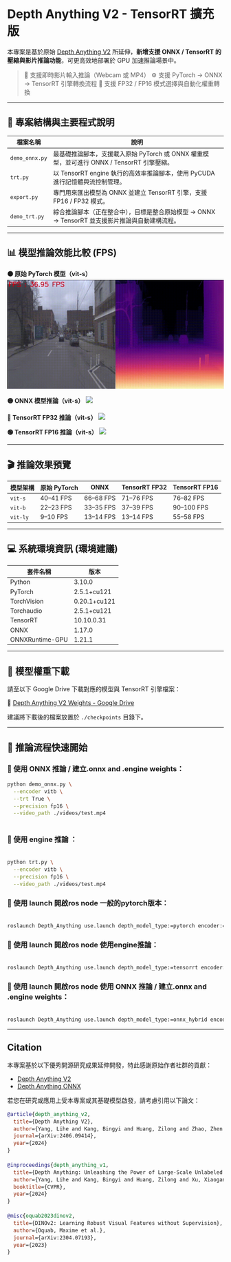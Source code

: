 # Depth Anything V2 - TensorRT 擴充版

本專案是基於原始 [Depth Anything V2](https://github.com/DepthAnything/Depth-Anything-V2) 所延伸，**新增支援 ONNX / TensorRT 的壓縮與影片推論功能**，可更高效地部署於 GPU 加速推論場景中。

> 🎥 支援即時影片輸入推論（Webcam 或 MP4）
> ⚙️ 支援 PyTorch → ONNX → TensorRT 引擎轉換流程
> 🚀 支援 FP32 / FP16 模式選擇與自動化權重轉換

---

## 📁 專案結構與主要程式說明

| 檔案名稱       | 說明 |
|----------------|------|
| `demo_onnx.py` | 最基礎推論腳本，支援載入原始 PyTorch 或 ONNX 權重模型，並可進行 ONNX / TensorRT 引擎壓縮。 |
| `trt.py`       | 以 TensorRT engine 執行的高效率推論腳本，使用 PyCUDA 進行記憶體與流控制管理。 |
| `export.py`    | 專門用來匯出模型為 ONNX 並建立 TensorRT 引擎，支援 FP16 / FP32 模式。 |
| `demo_trt.py`  | 綜合推論腳本（正在整合中），目標是整合原始模型 → ONNX → TensorRT 並支援影片推論與自動建構流程。 |

---
## 📊 模型推論效能比較 (FPS)
**🟠 原始 PyTorch 模型（vit-s）**
![](assets/vits.gif)

**🟡 ONNX 模型推論（vit-s）**
![](assets/vits_onnx.gif)

**🔵 TensorRT FP32 推論（vit-s）**
![](assets/vits_engine_fp32.gif)

**🟢 TensorRT FP16 推論（vit-s）**
![](assets/vits_engine_fp16.gif)

---
## 🎬 推論效果預覽

|模型架構       | 原始 PyTorch | ONNX | TensorRT FP32 | TensorRT FP16 |
|---------------|------|------|------|------|
| `vit-s`       |40–41 FPS|66–68 FPS|71–76 FPS|76–82 FPS |
| `vit-b`       |22–23 FPS|33–35 FPS|37–39 FPS|90–100 FPS|
| `vit-ly`      | 9–10 FPS|13–14 FPS|13–14 FPS|55–58 FPS |

---
## 💻 系統環境資訊 (環境建議)

| 套件名稱       | 版本 |
|---------------|------|
|Python|3.10.0|
|PyTorch|2.5.1+cu121|
|TorchVision|0.20.1+cu121|
|Torchaudio|2.5.1+cu121|
|TensorRT|10.10.0.31|
|ONNX|1.17.0|
|ONNXRuntime-GPU|1.21.1|
---
## 🧠 模型權重下載

請至以下 Google Drive 下載對應的模型與 TensorRT 引擎檔案：

🔗 [Depth Anything V2 Weights - Google Drive](https://drive.google.com/drive/folders/1FIeJFCWv2RBRNA9CVut9nqfSIA7yKgyH?usp=drive_link)

建議將下載後的檔案放置於 `./checkpoints` 目錄下。

---

## 🚀 推論流程快速開始

### 🔹 使用 ONNX 推論 / 建立.onnx and .engine weights：
```bash
python demo_onnx.py \
  --encoder vitb \
  --trt True \
  --precision fp16 \
  --video_path ./videos/test.mp4
  
```

### 🔹 使用 engine 推論 ：
```bash

python trt.py \
  --encoder vitb \
  --precision fp16 \
  --video_path ./videos/test.mp4

```

### 🔹 使用 launch 開啟ros node 一般的pytorch版本：
```bash

roslaunch Depth_Anything use.launch depth_model_type:=pytorch encoder:=vitb precision:=fp16 start_rviz:=true

```
### 🔹 使用 launch 開啟ros node 使用engine推論：
```bash

roslaunch Depth_Anything use.launch depth_model_type:=tensorrt encoder:=vitb precision:=fp16 start_rviz:=true

```
### 🔹 使用 launch 開啟ros node 使用 ONNX 推論 / 建立.onnx and .engine weights：
```bash

roslaunch Depth_Anything use.launch depth_model_type:=onnx_hybrid encoder:=vitb precision:=fp16 use_trt:=true start_rviz:=true

```


---

##  Citation

本專案基於以下優秀開源研究成果延伸開發，特此感謝原始作者社群的貢獻：

- [Depth Anything V2](https://github.com/DepthAnything/Depth-Anything-V2)
- [Depth Anything ONNX](https://github.com/fabio-sim/Depth-Anything-ONNX)

若您在研究或應用上受本專案或其基礎模型啟發，請考慮引用以下論文：

```bibtex
@article{depth_anything_v2,
  title={Depth Anything V2},
  author={Yang, Lihe and Kang, Bingyi and Huang, Zilong and Zhao, Zhen and Xu, Xiaogang and Feng, Jiashi and Zhao, Hengshuang},
  journal={arXiv:2406.09414},
  year={2024}
}

@inproceedings{depth_anything_v1,
  title={Depth Anything: Unleashing the Power of Large-Scale Unlabeled Data}, 
  author={Yang, Lihe and Kang, Bingyi and Huang, Zilong and Xu, Xiaogang and Feng, Jiashi and Zhao, Hengshuang},
  booktitle={CVPR},
  year={2024}
}

@misc{oquab2023dinov2,
  title={DINOv2: Learning Robust Visual Features without Supervision},
  author={Oquab, Maxime et al.},
  journal={arXiv:2304.07193},
  year={2023}
}
